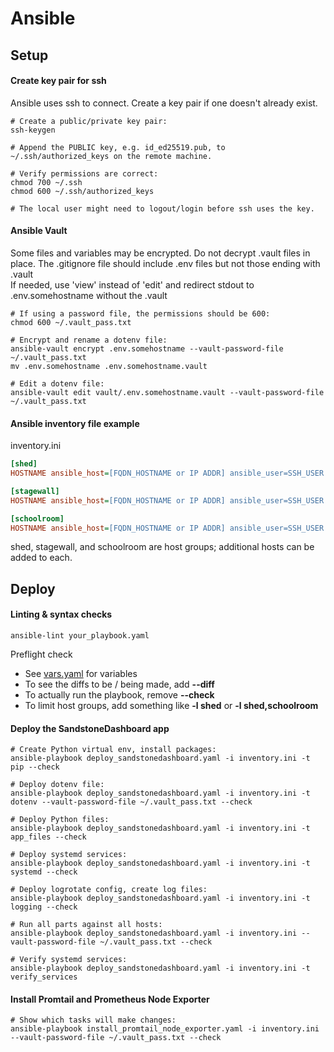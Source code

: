 # Ansible

## Setup

#### Create key pair for ssh 

Ansible uses ssh to connect. Create a key pair if one doesn't already exist.

```shell
# Create a public/private key pair:
ssh-keygen

# Append the PUBLIC key, e.g. id_ed25519.pub, to ~/.ssh/authorized_keys on the remote machine.

# Verify permissions are correct:
chmod 700 ~/.ssh
chmod 600 ~/.ssh/authorized_keys

# The local user might need to logout/login before ssh uses the key.
```

#### Ansible Vault

Some files and variables may be encrypted. Do not decrypt .vault files in place.
The .gitignore file should include .env files but not those ending with .vault  
If needed, use 'view' instead of 'edit' and redirect stdout to .env.somehostname without the .vault 

```shell
# If using a password file, the permissions should be 600:
chmod 600 ~/.vault_pass.txt

# Encrypt and rename a dotenv file:
ansible-vault encrypt .env.somehostname --vault-password-file ~/.vault_pass.txt
mv .env.somehostname .env.somehostname.vault

# Edit a dotenv file:
ansible-vault edit vault/.env.somehostname.vault --vault-password-file ~/.vault_pass.txt
```

#### Ansible inventory file example

inventory.ini

```ini
[shed]
HOSTNAME ansible_host=[FQDN_HOSTNAME or IP ADDR] ansible_user=SSH_USER ansible_port=PORT dotenv_host=HOSTNAME

[stagewall]
HOSTNAME ansible_host=[FQDN_HOSTNAME or IP ADDR] ansible_user=SSH_USER ansible_port=PORT dotenv_host=HOSTNAME

[schoolroom]
HOSTNAME ansible_host=[FQDN_HOSTNAME or IP ADDR] ansible_user=SSH_USER ansible_port=PORT dotenv_host=HOSTNAME
```

shed, stagewall, and schoolroom are host groups; additional hosts can be added to each.


## Deploy

#### Linting & syntax checks

```shell
ansible-lint your_playbook.yaml
```

Preflight check

* See [vars.yaml](vars.yaml) for variables
* To see the diffs to be / being made, add **--diff**
* To actually run the playbook, remove **--check**
* To limit host groups, add something like **-l shed** or **-l shed,schoolroom**

#### Deploy the SandstoneDashboard app

```shell
# Create Python virtual env, install packages:
ansible-playbook deploy_sandstonedashboard.yaml -i inventory.ini -t pip --check

# Deploy dotenv file:
ansible-playbook deploy_sandstonedashboard.yaml -i inventory.ini -t dotenv --vault-password-file ~/.vault_pass.txt --check

# Deploy Python files:
ansible-playbook deploy_sandstonedashboard.yaml -i inventory.ini -t app_files --check

# Deploy systemd services:
ansible-playbook deploy_sandstonedashboard.yaml -i inventory.ini -t systemd --check

# Deploy logrotate config, create log files:
ansible-playbook deploy_sandstonedashboard.yaml -i inventory.ini -t logging --check
```

```shell
# Run all parts against all hosts:
ansible-playbook deploy_sandstonedashboard.yaml -i inventory.ini --vault-password-file ~/.vault_pass.txt --check
```

```shell
# Verify systemd services:
ansible-playbook deploy_sandstonedashboard.yaml -i inventory.ini -t verify_services
```

#### Install Promtail and Prometheus Node Exporter

```shell
# Show which tasks will make changes:
ansible-playbook install_promtail_node_exporter.yaml -i inventory.ini --vault-password-file ~/.vault_pass.txt --check
```
